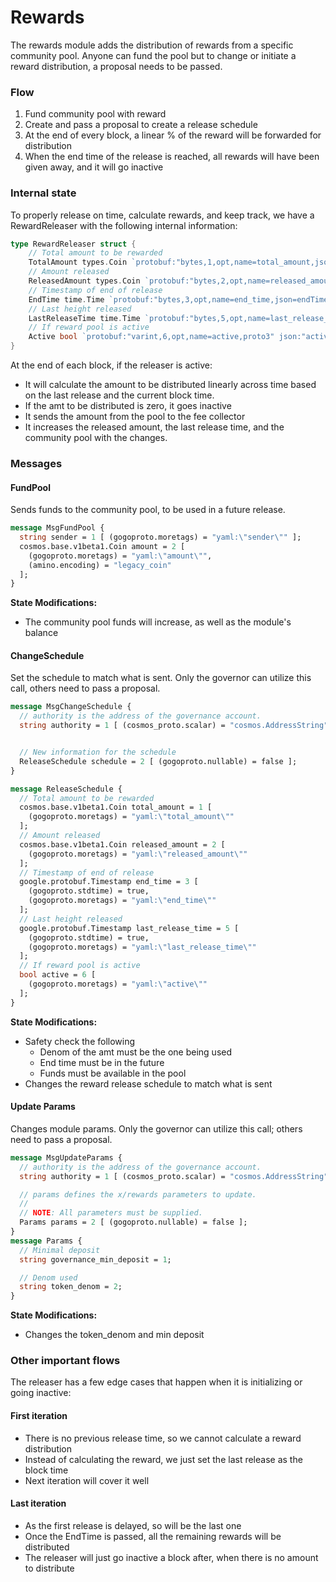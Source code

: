 # Rewards

The rewards module adds the distribution of rewards from a specific community pool. Anyone can fund the pool but to change or initiate a reward distribution, a proposal needs to be passed.

### Flow

1. Fund community pool with reward
2. Create and pass a proposal to create a release schedule
3. At the end of every block, a linear % of the reward will be forwarded for distribution
4. When the end time of the release is reached, all rewards will have been given away, and it will go inactive

### Internal state

To properly release on time, calculate rewards, and keep track, we have a RewardReleaser with the following internal information:

```go
type RewardReleaser struct {
    // Total amount to be rewarded
    TotalAmount types.Coin `protobuf:"bytes,1,opt,name=total_amount,json=totalAmount,proto3" json:"total_amount" yaml:"total_amount"`
    // Amount released
    ReleasedAmount types.Coin `protobuf:"bytes,2,opt,name=released_amount,json=releasedAmount,proto3" json:"released_amount" yaml:"released_amount"`
    // Timestamp of end of release
    EndTime time.Time `protobuf:"bytes,3,opt,name=end_time,json=endTime,proto3,stdtime" json:"end_time" yaml:"end_time"`
    // Last height released
    LastReleaseTime time.Time `protobuf:"bytes,5,opt,name=last_release_time,json=lastReleaseTime,proto3,stdtime" json:"last_release_time" yaml:"last_release_time"`
    // If reward pool is active
    Active bool `protobuf:"varint,6,opt,name=active,proto3" json:"active,omitempty" yaml:"active"`
}
```

At the end of each block, if the releaser is active:

* It will calculate the amount to be distributed linearly across time based on the last release and the current block time.
* If the amt to be distributed is zero, it goes inactive
* It sends the amount from the pool to the fee collector
* It increases the released amount, the last release time, and the community pool with the changes.

### Messages

#### FundPool

Sends funds to the community pool, to be used in a future release.

```protobuf
message MsgFundPool {
  string sender = 1 [ (gogoproto.moretags) = "yaml:\"sender\"" ];
  cosmos.base.v1beta1.Coin amount = 2 [
    (gogoproto.moretags) = "yaml:\"amount\"",
    (amino.encoding) = "legacy_coin"
  ];
}
```

**State Modifications:**

* The community pool funds will increase, as well as the module's balance

#### ChangeSchedule

Set the schedule to match what is sent. Only the governor can utilize this call, others need to pass a proposal.

```protobuf
message MsgChangeSchedule {
  // authority is the address of the governance account.
  string authority = 1 [ (cosmos_proto.scalar) = "cosmos.AddressString" ];


  // New information for the schedule
  ReleaseSchedule schedule = 2 [ (gogoproto.nullable) = false ];
}

message ReleaseSchedule {
  // Total amount to be rewarded
  cosmos.base.v1beta1.Coin total_amount = 1 [
    (gogoproto.moretags) = "yaml:\"total_amount\""
  ];
  // Amount released
  cosmos.base.v1beta1.Coin released_amount = 2 [
    (gogoproto.moretags) = "yaml:\"released_amount\""
  ];
  // Timestamp of end of release
  google.protobuf.Timestamp end_time = 3 [
    (gogoproto.stdtime) = true,
    (gogoproto.moretags) = "yaml:\"end_time\""
  ];
  // Last height released
  google.protobuf.Timestamp last_release_time = 5 [
    (gogoproto.stdtime) = true,
    (gogoproto.moretags) = "yaml:\"last_release_time\""
  ];
  // If reward pool is active
  bool active = 6 [
    (gogoproto.moretags) = "yaml:\"active\""
  ];
}
```

**State Modifications:**

* Safety check the following
  * Denom of the amt must be the one being used
  * End time must be in the future
  * Funds must be available in the pool
* Changes the reward release schedule to match what is sent

#### Update Params

Changes module params. Only the governor can utilize this call; others need to pass a proposal.

```protobuf
message MsgUpdateParams {
  // authority is the address of the governance account.
  string authority = 1 [ (cosmos_proto.scalar) = "cosmos.AddressString" ];

  // params defines the x/rewards parameters to update.
  //
  // NOTE: All parameters must be supplied.
  Params params = 2 [ (gogoproto.nullable) = false ];
}
message Params {
  // Minimal deposit
  string governance_min_deposit = 1;

  // Denom used
  string token_denom = 2;
}
```

**State Modifications:**

* Changes the token\_denom and min deposit

### Other important flows

The releaser has a few edge cases that happen when it is initializing or going inactive:

#### First iteration

* There is no previous release time, so we cannot calculate a reward distribution
* Instead of calculating the reward, we just set the last release as the block time
* Next iteration will cover it well

#### Last iteration

* As the first release is delayed, so will be the last one
* Once the EndTime is passed, all the remaining rewards will be distributed
* The releaser will just go inactive a block after, when there is no amount to distribute
